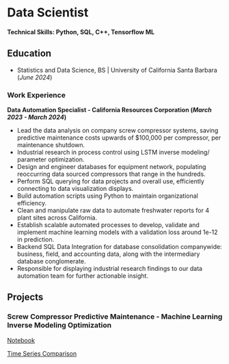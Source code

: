 # Data Scientist

#### Technical Skills: Python, SQL, C++, Tensorflow ML


## Education
- Statistics and Data Science, BS | University of California Santa Barbara (_June 2024_)

### Work Experience
**Data Automation Specialist - California Resources Corporation (_March 2023 - March 2024_)**
-	Lead the data analysis on company screw compressor systems, saving predictive maintenance costs upwards of $100,000 per compressor, per maintenance shutdown.
-	Industrial research in process control using LSTM inverse modeling/ parameter optimization.
-	Design and engineer databases for equipment network, populating reoccurring data sourced compressors that range in the hundreds.
-	Perform SQL querying for data projects and overall use, efficiently connecting to data visualization displays.
-	Build automation scripts using Python to maintain organizational efficiency.
-	Clean and manipulate raw data to automate freshwater reports for 4 plant sites across California.
-	Establish scalable automated processes to develop, validate and implement machine learning models with a validation loss around 1e-12 in prediction.
-	Backend SQL Data Integration for database consolidation companywide: business, field, and accounting data, along with the intermediary database conglomerate. 
-	Responsible for displaying industrial research findings to our data automation team for further actionable insight.

## Projects
### Screw Compressor Predictive Maintenance - Machine Learning Inverse Modeling Optimization
[Notebook](FULLPROJECT.ipynb)


[Time Series Comparison](/assets/ts_comparison.png)


